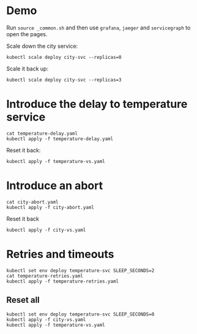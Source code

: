 # Demo

Run `source _common.sh` and then use `grafana`, `jaeger` and `servicegraph` to open the pages.

Scale down the city service:

```
kubectl scale deploy city-svc --replicas=0
```

Scale it back up:

```
kubectl scale deploy city-svc --replicas=3
```

# Introduce the delay to temperature service

```
cat temperature-delay.yaml
kubectl apply -f temperature-delay.yaml
```

Reset it back:

```
kubectl apply -f temperature-vs.yaml
```

# Introduce an abort

```
cat city-abort.yaml
kubectl apply -f city-abort.yaml
```

Reset it back

```
kubectl apply -f city-vs.yaml
```

# Retries and timeouts

```
kubectl set env deploy temperature-svc SLEEP_SECONDS=2
cat temperature-retries.yaml
kubectl apply -f temperature-retries.yaml
```

## Reset all

```
kubectl set env deploy temperature-svc SLEEP_SECONDS=0
kubectl apply -f city-vs.yaml
kubectl apply -f temperature-vs.yaml
```
